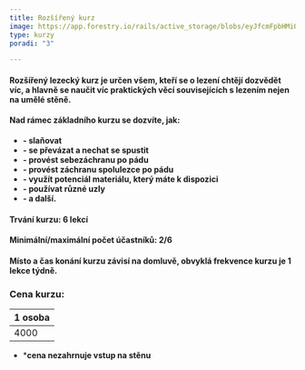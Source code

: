 ```yaml
---
title: Rozšířený kurz
image: https://app.forestry.io/rails/active_storage/blobs/eyJfcmFpbHMiOnsibWVzc2FnZSI6IkJBaHBCRjdUNkFFPSIsImV4cCI6bnVsbCwicHVyIjoiYmxvYl9pZCJ9fQ==--a5418bfe5688314a074d56755e8e9bd41f21060b/IMG_6737.JPG
type: kurzy
poradi: "3"

---
```

#### **Rozšířený lezecký kurz je určen všem, kteří se o lezení chtějí dozvědět víc, a hlavně se naučit víc praktických věcí souvisejících s lezením nejen na umělé stěně.**

####  

#### **Nad rámec základního kurzu se dozvíte, jak:**

* **- slaňovat**
* **- se převázat a nechat se spustit**
* **- provést sebezáchranu po pádu**
* **- provést záchranu spolulezce po pádu**
* **- využít potenciál materiálu, který máte k dispozici**
* **- používat různé uzly**
* **- a další.**

#### **Trvání kurzu: 6 lekcí**

#### **Minimální/maximální počet účastníků: 2/6**

#### **Místo a čas konání kurzu závisí na domluvě, obvyklá frekvence kurzu je 1 lekce týdně.**

### **Cena kurzu:**

| 1 osoba |
| --- |
| 4000 |

* ***cena nezahrnuje vstup na stěnu**